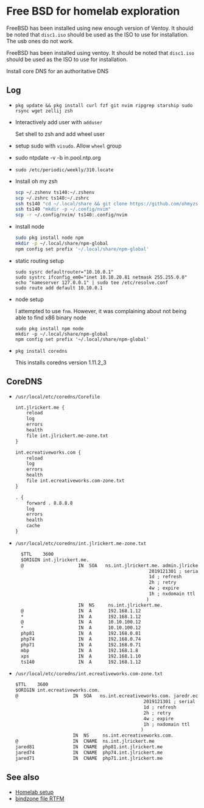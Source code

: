 # Free BSD for homelab exploration

FreeBSD has been installed using new enough version of Ventoy. It should be noted that `disc1.iso` should be used as the ISO to use for installation. The usb ones do not work.

FreeBSD has been installed using ventoy. It should be noted that `disc1.iso` should be used as the ISO to use for installation.

Install core DNS for an authoritative DNS

## Log

- `pkg update && pkg install curl fzf git nvim ripgrep starship sudo rsync wget zellij zsh`
- Interactively add user with `adduser`

  Set shell to zsh and add wheel user

- setup sudo with `visudo`. Allow `wheel` group
- sudo ntpdate -v -b in.pool.ntp.org
- `sudo /etc/periodic/weekly/310.locate`
- Install oh my zsh

  ```sh
  scp ~/.zshenv ts140:~/.zshenv
  scp ~/.zshrc ts140:~/.zshrc
  ssh ts140 "cd ~/.local/share && git clone https://github.com/ohmyzsh/ohmyzsh.git oh-my-zsh"
  ssh ts140 "mkdir -p ~/.config/nvim"
  scp -r ~/.config/nvim/ ts140:.config/nvim
  ```

- install node

  ```bash
  sudo pkg install node npm
  mkdir -p ~/.local/share/npm-global
  npm config set prefix '~/.local/share/npm-global'
  ```

- static routing setup

  ```
  sudo sysrc defaultrouter="10.10.0.1"
  sudo systrc ifconfig_em0="inet 10.10.20.81 netmask 255.255.0.0"
  echo "nameserver 127.0.0.1" | sudo tee /etc/resolve.conf
  sudo route add default 10.10.0.1
  ```

- node setup

  I attempted to use `fnm`. However, it was complaining about not being able to find x86 binary node

  ```
  sudo pkg install npm node
  mkdir -p ~/.local/share/npm-global
  npm config set prefix '~/.local/share/npm-global'
  ```

- `pkg install coredns`

  This installs coredns version 1.11.2_3

## CoreDNS

- `/usr/local/etc/coredns/Corefile`

  ```txt
  int.jlrickert.me {
      reload
      log
      errors
      health
      file int.jlrickert.me-zone.txt
  }

  int.ecreativeworks.com {
      reload
      log
      errors
      health
      file int.ecreativeworks.com-zone.txt
  }

  . {
      forward . 8.8.8.8
      log
      errors
      health
      cache
  }
  ```

- `/usr/local/etc/coredns/int.jlrickert.me-zone.txt`

  ```txt
    $TTL    3600
    $ORIGIN int.jlrickert.me.
    @                    IN  SOA   ns.int.jlrickert.me. admin.jlrickert.me. (
                                                   2019121301 ; serial
                                                   1d ; refresh
                                                   2h ; retry
                                                   4w ; expire
                                                   1h ; nxdomain ttl
                                                  )
                         IN  NS     ns.int.jlrickert.me.
    @                    IN  A      192.168.1.12
    *                    IN  A      192.168.1.12
    @                    IN  A      10.10.100.12
    *                    IN  A      10.10.100.12
    php81                IN  A      192.168.0.81
    php74                IN  A      192.168.0.74
    php71                IN  A      192.168.0.71
    mbp                  IN  A      192.168.1.8
    xps                  IN  A      192.168.1.10
    ts140                IN  A      192.168.1.12
  ```

- `/usr/local/etc/coredns/int.ecreativeworks.com-zone.txt`

  ```txt
  $TTL    3600
  $ORIGIN int.ecreativeworks.com.
  @                    IN  SOA   ns.int.ecreativeworks.com. jaredr.ecreative.com. (
                                                 2019121301 ; serial
                                                 1d ; refresh
                                                 2h ; retry
                                                 4w ; expire
                                                 1h ; nxdomain ttl
                                                )
                       IN  NS     ns.int.ecreativeworks.com.
  @                    IN  CNAME  ns.int.jlrickert.me
  jared81              IN  CNAME  php81.int.jlrickert.me
  jared74              IN  CNAME  php74.int.jlrickert.me
  jared71              IN  CNAME  php71.int.jlrickert.me
  ```

## See also

- [Homelab setup](../249)
- [bindzone file RTFM](https://datatracker.ietf.org/doc/html/rfc1035#section-5)
